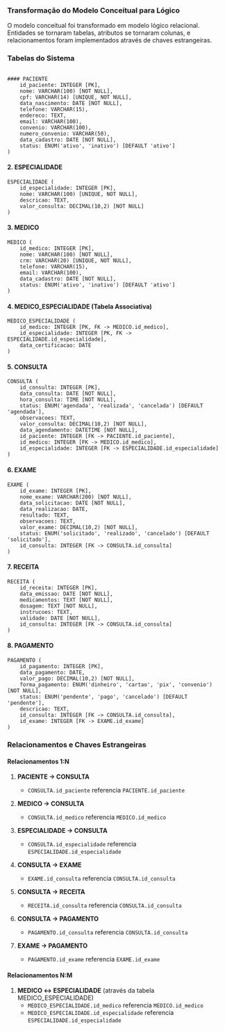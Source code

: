 ### Transformação do Modelo Conceitual para Lógico

O modelo conceitual foi transformado em modelo lógico relacional. Entidades se tornaram tabelas, atributos se tornaram colunas, e relacionamentos foram implementados através de chaves estrangeiras.

### Tabelas do Sistema
```

#### PACIENTE
    id_paciente: INTEGER [PK],
    nome: VARCHAR(100) [NOT NULL],
    cpf: VARCHAR(14) [UNIQUE, NOT NULL],
    data_nascimento: DATE [NOT NULL],
    telefone: VARCHAR(15),
    endereco: TEXT,
    email: VARCHAR(100),
    convenio: VARCHAR(100),
    numero_convenio: VARCHAR(50),
    data_cadastro: DATE [NOT NULL],
    status: ENUM('ativo', 'inativo') [DEFAULT 'ativo']
)
```

#### 2. ESPECIALIDADE
```
ESPECIALIDADE (
    id_especialidade: INTEGER [PK],
    nome: VARCHAR(100) [UNIQUE, NOT NULL],
    descricao: TEXT,
    valor_consulta: DECIMAL(10,2) [NOT NULL]
)
```

#### 3. MEDICO
```
MEDICO (
    id_medico: INTEGER [PK],
    nome: VARCHAR(100) [NOT NULL],
    crm: VARCHAR(20) [UNIQUE, NOT NULL],
    telefone: VARCHAR(15),
    email: VARCHAR(100),
    data_cadastro: DATE [NOT NULL],
    status: ENUM('ativo', 'inativo') [DEFAULT 'ativo']
)
```

#### 4. MEDICO_ESPECIALIDADE (Tabela Associativa)
```
MEDICO_ESPECIALIDADE (
    id_medico: INTEGER [PK, FK -> MEDICO.id_medico],
    id_especialidade: INTEGER [PK, FK -> ESPECIALIDADE.id_especialidade],
    data_certificacao: DATE
)
```

#### 5. CONSULTA
```
CONSULTA (
    id_consulta: INTEGER [PK],
    data_consulta: DATE [NOT NULL],
    hora_consulta: TIME [NOT NULL],
    status: ENUM('agendada', 'realizada', 'cancelada') [DEFAULT 'agendada'],
    observacoes: TEXT,
    valor_consulta: DECIMAL(10,2) [NOT NULL],
    data_agendamento: DATETIME [NOT NULL],
    id_paciente: INTEGER [FK -> PACIENTE.id_paciente],
    id_medico: INTEGER [FK -> MEDICO.id_medico],
    id_especialidade: INTEGER [FK -> ESPECIALIDADE.id_especialidade]
)
```

#### 6. EXAME
```
EXAME (
    id_exame: INTEGER [PK],
    nome_exame: VARCHAR(200) [NOT NULL],
    data_solicitacao: DATE [NOT NULL],
    data_realizacao: DATE,
    resultado: TEXT,
    observacoes: TEXT,
    valor_exame: DECIMAL(10,2) [NOT NULL],
    status: ENUM('solicitado', 'realizado', 'cancelado') [DEFAULT 'solicitado'],
    id_consulta: INTEGER [FK -> CONSULTA.id_consulta]
)
```

#### 7. RECEITA
```
RECEITA (
    id_receita: INTEGER [PK],
    data_emissao: DATE [NOT NULL],
    medicamentos: TEXT [NOT NULL],
    dosagem: TEXT [NOT NULL],
    instrucoes: TEXT,
    validade: DATE [NOT NULL],
    id_consulta: INTEGER [FK -> CONSULTA.id_consulta]
)
```

#### 8. PAGAMENTO
```
PAGAMENTO (
    id_pagamento: INTEGER [PK],
    data_pagamento: DATE,
    valor_pago: DECIMAL(10,2) [NOT NULL],
    forma_pagamento: ENUM('dinheiro', 'cartao', 'pix', 'convenio') [NOT NULL],
    status: ENUM('pendente', 'pago', 'cancelado') [DEFAULT 'pendente'],
    descricao: TEXT,
    id_consulta: INTEGER [FK -> CONSULTA.id_consulta],
    id_exame: INTEGER [FK -> EXAME.id_exame]
)
```

### Relacionamentos e Chaves Estrangeiras

#### Relacionamentos 1:N
1. **PACIENTE → CONSULTA**
   - `CONSULTA.id_paciente` referencia `PACIENTE.id_paciente`

2. **MEDICO → CONSULTA**
   - `CONSULTA.id_medico` referencia `MEDICO.id_medico`

3. **ESPECIALIDADE → CONSULTA**
   - `CONSULTA.id_especialidade` referencia `ESPECIALIDADE.id_especialidade`

4. **CONSULTA → EXAME**
   - `EXAME.id_consulta` referencia `CONSULTA.id_consulta`

5. **CONSULTA → RECEITA**
   - `RECEITA.id_consulta` referencia `CONSULTA.id_consulta`

6. **CONSULTA → PAGAMENTO**
   - `PAGAMENTO.id_consulta` referencia `CONSULTA.id_consulta`

7. **EXAME → PAGAMENTO**
   - `PAGAMENTO.id_exame` referencia `EXAME.id_exame`

#### Relacionamentos N:M
1. **MEDICO ↔ ESPECIALIDADE** (através da tabela MEDICO_ESPECIALIDADE)
   - `MEDICO_ESPECIALIDADE.id_medico` referencia `MEDICO.id_medico`
   - `MEDICO_ESPECIALIDADE.id_especialidade` referencia `ESPECIALIDADE.id_especialidade`


